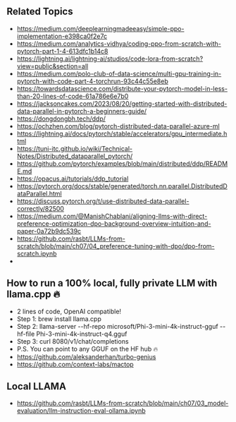 ## Related Topics

* https://medium.com/deeplearningmadeeasy/simple-ppo-implementation-e398ca0f2e7c
* https://medium.com/analytics-vidhya/coding-ppo-from-scratch-with-pytorch-part-1-4-613dfc1b14c8
* https://lightning.ai/lightning-ai/studios/code-lora-from-scratch?view=public&section=all
* https://medium.com/polo-club-of-data-science/multi-gpu-training-in-pytorch-with-code-part-4-torchrun-93c44c55e8eb
* https://towardsdatascience.com/distribute-your-pytorch-model-in-less-than-20-lines-of-code-61a786e6e7b0
* https://jacksoncakes.com/2023/08/20/getting-started-with-distributed-data-parallel-in-pytorch-a-beginners-guide/
* https://dongdongbh.tech/ddp/
* https://ochzhen.com/blog/pytorch-distributed-data-parallel-azure-ml
* https://lightning.ai/docs/pytorch/stable/accelerators/gpu_intermediate.html
* https://tuni-itc.github.io/wiki/Technical-Notes/Distributed_dataparallel_pytorch/
* https://github.com/pytorch/examples/blob/main/distributed/ddp/README.md
* https://opacus.ai/tutorials/ddp_tutorial
* https://pytorch.org/docs/stable/generated/torch.nn.parallel.DistributedDataParallel.html
* https://discuss.pytorch.org/t/use-distributed-data-parallel-correctly/82500
* https://medium.com/@ManishChablani/aligning-llms-with-direct-preference-optimization-dpo-background-overview-intuition-and-paper-0a72b9dc539c
* https://github.com/rasbt/LLMs-from-scratch/blob/main/ch07/04_preference-tuning-with-dpo/dpo-from-scratch.ipynb
* 

## How to run a 100% local, fully private LLM with llama.cpp 🔥

* 2 lines of code, OpenAI compatible!
* Step 1: brew install llama.cpp
* Step 2: llama-server --hf-repo microsoft/Phi-3-mini-4k-instruct-gguf --hf-file Phi-3-mini-4k-instruct-q4.gguf
* Step 3: curl 8080/v1/chat/completions
* P.S. You can point to any GGUF on the HF hub 🔥
* https://github.com/aleksanderhan/turbo-genius
* https://github.com/context-labs/mactop

## Local LLAMA

* https://github.com/rasbt/LLMs-from-scratch/blob/main/ch07/03_model-evaluation/llm-instruction-eval-ollama.ipynb
